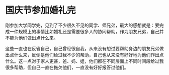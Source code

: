 # 国庆节参加婚礼完 #

刚参加大学同学完，见到了不少很久不见的同学、师兄弟，最大的感想就是：要完成一件规模上的事情比如婚礼还是需要很多人的协同帮助，作为朋友兄弟，自己并不能为他们做出点什么来。

这些一直也在反省自己，自己曾经很自我，从来没有想过要帮助身边的朋友兄弟做出点什么来，反倒是他们给过我不少的帮助，自己也从来没有好好地为他们作出点什么。这一点对于家人更甚，爸、妈、姐，他们都在不同层面上不同时间段给过我很多帮助，但自己一直在拖欠他们，一直没有好好报答过他们。